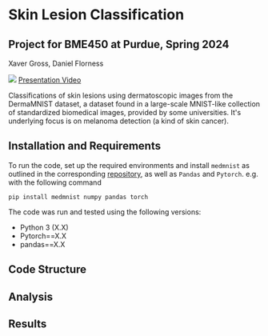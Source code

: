 # Skin Lesion Classification
## Project for BME450 at Purdue, Spring 2024
Xaver Gross, Daniel Florness


[![](https://colab.research.google.com/assets/colab-badge.svg)](https://colab.research.google.com/drive/15_w0VSNHTs70Wzu87iyhlGC6mOaz3q-x#scrollTo=FVuJTP98-OUX) [Presentation Video]()

Classifications of skin lesions using dermatoscopic images from the DermaMNIST dataset, a dataset found in a large-scale MNIST-like collection of standardized biomedical images, provided by some universities. It's underlying focus is on melanoma detection (a kind of skin cancer).

## Installation and Requirements

To run the code, set up the required environments and install `medmnist` as outlined in the corresponding [repository](https://github.com/MedMNIST/MedMNIST), as well as `Pandas` and `Pytorch`. e.g. with the following command
```
pip install medmnist numpy pandas torch
```
The code was run and tested using the following versions:
- Python 3 (X.X)
- Pytorch==X.X
- pandas==X.X

## Code Structure

## Analysis

## Results


